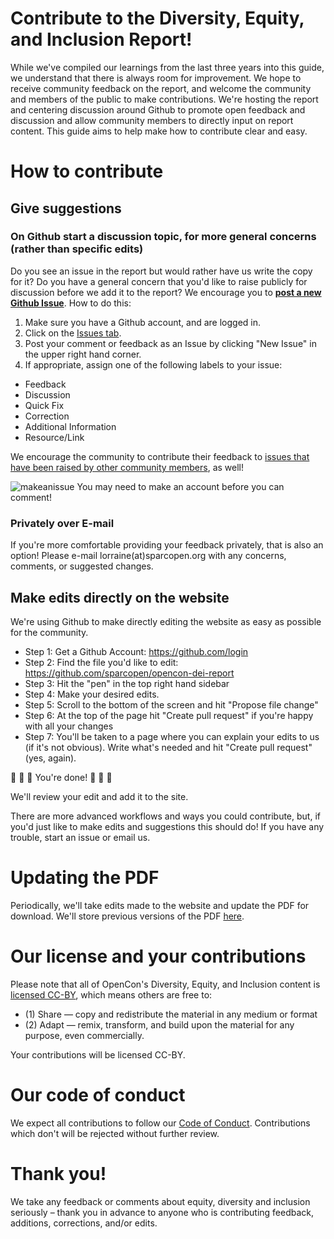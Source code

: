 # Contribute to the Diversity, Equity, and Inclusion Report!

While we've compiled our learnings from the last three years into this guide, we understand that there is always room for improvement. We hope to receive community feedback on the report, and welcome the community and members of the public to make contributions. We're hosting the report and centering discussion around Github to promote open feedback and discussion and allow community members to directly input on report content. This guide aims to help make how to contribute clear and easy.

# How to contribute

## Give suggestions

### On Github start a discussion topic, for more general concerns (rather than specific edits)
Do you see an issue in the report but would rather have us write the copy for it? Do you have a general concern that you'd like to raise publicly for discussion before we add it to the report? We encourage you to [**post a new Github Issue**](https://github.com/sparcopen/opencon-dei-report/issues/new). How to do this:
1. Make sure you have a Github account, and are logged in.
2. Click on the [Issues tab](https://github.com/sparcopen/opencon-dei-report/issues).
3. Post your comment or feedback as an Issue by clicking "New Issue" in the upper right hand corner.
4. If appropriate, assign one of the following labels to your issue:
 - Feedback
 - Discussion
 - Quick Fix
 - Correction
 - Additional Information
 - Resource/Link

We encourage the community to contribute their feedback to [issues that have been raised by other community members](https://github.com/sparcopen/opencon-dei-report/issues/new), as well!

![makeanissue](http://g.recordit.co/uD49cWOhfi.gif)
You may need to make an account before you can comment!

### Privately over E-mail
If you're more comfortable providing your feedback privately, that is also an option! Please e-mail lorraine(at)sparcopen.org with any concerns, comments, or suggested changes.

## Make edits directly on the website

We're using Github to make directly editing the website as easy as possible for the community.

* Step 1: Get a Github Account: https://github.com/login
* Step 2: Find the file you'd like to edit: https://github.com/sparcopen/opencon-dei-report
* Step 3: Hit the "pen" in the top right hand sidebar
* Step 4: Make your desired edits.
* Step 5: Scroll to the bottom of the screen and hit "Propose file change"
* Step 6: At the top of the page hit "Create pull request" if you're happy with all your changes
* Step 7: You'll be taken to a page where you can explain your edits to us (if it's not obvious). Write what's needed and hit "Create pull request" (yes, again).

:confetti_ball: :confetti_ball: :confetti_ball: You're done! :confetti_ball: :confetti_ball: :confetti_ball:

We'll review your edit and add it to the site.  

There are more advanced workflows and ways you could contribute, but, if you'd just like to make edits and suggestions this should do! If you have any trouble, start an issue or email us.

<!-- Is there information, resources, or corrections you'd like to make to our suggested practices for inclusive and accessible event planning? Please feel free to contribute directly to the wiki. Here are some quick instructions for contributing:

1. Make sure you have a Github account, and are logged in.  
2. Click on the [Wiki tab](https://github.com/sparcopen/opencon-dei-report/wiki).
3. Click on the page you want to edit using the sidebar.
4. Click the Edit button on the right hand side of the page.
5. Once you're done, scroll to the bottom and save any changes by clicking "Save page".   

When making edits, please make sure you are keeping consistent and using Markdown. Here's a quick cheatsheet on formatting in Markdown:https://github.com/adam-p/markdown-here/wiki/Markdown-Cheatsheet
-->

# Updating the PDF

Periodically, we'll take edits made to the website and update the PDF for download. We'll store previous versions of the PDF [here]().

# Our license and your contributions
Please note that all of OpenCon's Diversity, Equity, and Inclusion content is [licensed CC-BY](https://creativecommons.org/licenses/by/4.0/), which means others are free to:
- (1) Share — copy and redistribute the material in any medium or format
- (2) Adapt — remix, transform, and build upon the material for any purpose, even commercially.

Your contributions will be licensed CC-BY.

# Our code of conduct

We expect all contributions to follow our [Code of Conduct](https://github.com/sparcopen/opencon-dei-report/blob/master/CODE_OF_CONDUCT.MD). Contributions which don't will be rejected without further review.

# Thank you!
We take any feedback or comments about equity, diversity and inclusion seriously – thank you in advance to anyone who is contributing feedback, additions, corrections, and/or edits.
